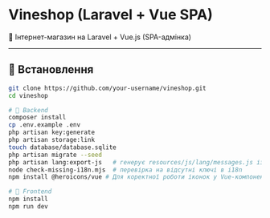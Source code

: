 # Vineshop (Laravel + Vue SPA)

🍷 Інтернет-магазин на Laravel + Vue.js (SPA-адмінка)

---

## 🚀 Встановлення

```bash
git clone https://github.com/your-username/vineshop.git
cd vineshop

# 🔧 Backend
composer install
cp .env.example .env
php artisan key:generate
php artisan storage:link
touch database/database.sqlite
php artisan migrate --seed
php artisan lang:export-js   # генерує resources/js/lang/messages.js із Laravel-перекладів
node check-missing-i18n.mjs  # перевірка на відсутні ключі в i18n
npm install @heroicons/vue # Для коректної роботи іконок у Vue-компонентах встановіть бібліотеку Heroicons:

# 🎨 Frontend
npm install
npm run dev


